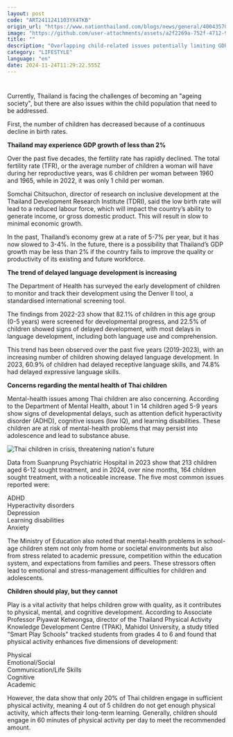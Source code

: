 ```yaml
---
layout: post
code: "ART2411241103YX4TKB"
origin_url: "https://www.nationthailand.com/blogs/news/general/40043570"
image: "https://github.com/user-attachments/assets/a2f2269a-752f-4712-91b0-9248cf76b678"
title: ""
description: "Overlapping child-related issues potentially limiting GDP growth to below 2%"
category: "LIFESTYLE"
language: "en"
date: 2024-11-24T11:29:22.555Z
---
```


# 









Currently, Thailand is facing the challenges of becoming an "ageing society", but there are also issues within the child population that need to be addressed.

First, the number of children has decreased because of a continuous decline in birth rates.

**Thailand may experience GDP growth of less than 2%**

Over the past five decades, the fertility rate has rapidly declined. The total fertility rate (TFR), or the average number of children a woman will have during her reproductive years, was 6 children per woman between 1960 and 1965, while in 2022, it was only 1 child per woman.

Somchai Chitsuchon, director of research on inclusive development at the Thailand Development Research Institute (TDRI), said the low birth rate will lead to a reduced labour force, which will impact the country’s ability to generate income, or gross domestic product. This will result in slow to minimal economic growth.

In the past, Thailand’s economy grew at a rate of 5-7% per year, but it has now slowed to 3-4%. In the future, there is a possibility that Thailand’s GDP growth may be less than 2% if the country fails to improve the quality or productivity of its existing and future workforce.

**The trend of delayed language development is increasing**

The Department of Health has surveyed the early development of children to monitor and track their development using the Denver II tool, a standardised international screening tool.

The findings from 2022-23 show that 82.1% of children in this age group (0-5 years) were screened for developmental progress, and 22.5% of children showed signs of delayed development, with most delays in language development, including both language use and comprehension.

This trend has been observed over the past five years (2019-2023), with an increasing number of children showing delayed language development. In 2023, 60.9% of children had delayed receptive language skills, and 74.8% had delayed expressive language skills.

**Concerns regarding the mental health of Thai children**

Mental-health issues among Thai children are also concerning. According to the Department of Mental Health, about 1 in 14 children aged 5-9 years show signs of developmental delays, such as attention deficit hyperactivity disorder (ADHD), cognitive issues (low IQ), and learning disabilities. These children are at risk of mental-health problems that may persist into adolescence and lead to substance abuse.

  ![Thai children in crisis, threatening nation\'s future](https://github.com/user-attachments/assets/9ab6fbce-8bf9-49f1-9525-bd896bed3548)

Data from Suanprung Psychiatric Hospital in 2023 show that 213 children aged 6-12 sought treatment, and in 2024, over nine months, 164 children sought treatment, with a noticeable increase. The five most common issues reported were:

ADHD  
Hyperactivity disorders  
Depression  
Learning disabilities  
Anxiety

The Ministry of Education also noted that mental-health problems in school-age children stem not only from home or societal environments but also from stress related to academic pressure, competition within the education system, and expectations from families and peers. These stressors often lead to emotional and stress-management difficulties for children and adolescents.

**Children should play, but they cannot**

Play is a vital activity that helps children grow with quality, as it contributes to physical, mental, and cognitive development. According to Associate Professor Piyawat Ketwongsa, director of the Thailand Physical Activity Knowledge Development Centre (TPAK), Mahidol University, a study titled "Smart Play Schools" tracked students from grades 4 to 6 and found that physical activity enhances five dimensions of development:

Physical   
Emotional/Social   
Communication/Life Skills   
Cognitive   
Academic

However, the data show that only 20% of Thai children engage in sufficient physical activity, meaning 4 out of 5 children do not get enough physical activity, which affects their long-term learning. Generally, children should engage in 60 minutes of physical activity per day to meet the recommended amount.